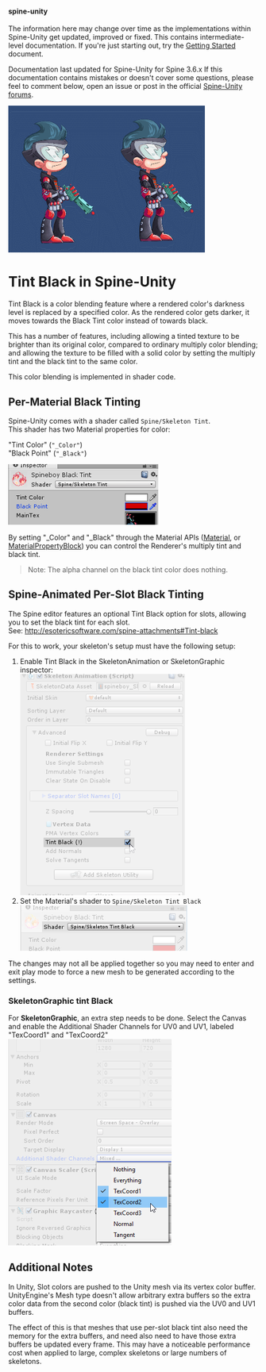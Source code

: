 #### spine-unity
The information here may change over time as the implementations within Spine-Unity get updated, improved or fixed.
This contains intermediate-level documentation. If you're just starting out, try the [Getting Started](/Getting-Started.md) document.

Documentation last updated for Spine-Unity for Spine 3.6.x
If this documentation contains mistakes or doesn't cover some questions, please feel to comment below, open an issue or post in the official [Spine-Unity forums](http://esotericsoftware.com/forum/viewforum.php?f=3). 

![](/img/spine-runtimes-guide/spine-unity/tint-black-demo.gif)  

# Tint Black in Spine-Unity
Tint Black is a color blending feature where a rendered color's darkness level is replaced by a specified color. As the rendered color gets darker, it moves towards the Black Tint color instead of towards black.

This has a number of features, including allowing a tinted texture to be brighter than its original color, compared to ordinary multiply color blending; and allowing the texture to be filled with a solid color by setting the multiply tint and the black tint to the same color.

This color blending is implemented in shader code.

## Per-Material Black Tinting
Spine-Unity comes with a shader called `Spine/Skeleton Tint`.  
This shader has two Material properties for color:

"Tint Color" (`"_Color"`)  
"Black Point" (`"_Black"`)  

![](/img/spine-runtimes-guide/spine-unity/skeleton-tint-shader-color-properties.png)  

By setting "_Color" and "_Black" through the Material APIs ([Material](https://docs.unity3d.com/ScriptReference/Material.html), or [MaterialPropertyBlock](https://docs.unity3d.com/ScriptReference/MaterialPropertyBlock.html)) you can control the Renderer's multiply tint and black tint.  

> Note: The alpha channel on the black tint color does nothing.

## Spine-Animated Per-Slot Black Tinting
The Spine editor features an optional Tint Black option for slots, allowing you to set the black tint for each slot.  
See: http://esotericsoftware.com/spine-attachments#Tint-black

For this to work, your skeleton's setup must have the following setup:
1.  Enable Tint Black in the SkeletonAnimation or SkeletonGraphic inspector:  
![](/img/spine-runtimes-guide/spine-unity/skeletonanimation-inspector-tintblack.png)
2.  Set the Material's shader to `Spine/Skeleton Tint Black`  
![](/img/spine-runtimes-guide/spine-unity/skeleton-tint-black-material-shader.png)

The changes may not all be applied together so you may need to enter and exit play mode to force a new mesh to be generated according to the settings.

### SkeletonGraphic tint Black
For **SkeletonGraphic**, an extra step needs to be done.
Select the Canvas and enable the Additional Shader Channels for UV0 and UV1, labeled "TexCoord1" and "TexCoord2"
![](/img/spine-runtimes-guide/spine-unity/unity-canvas-texcoord1-texcoord2.png)

## Additional Notes
In Unity, Slot colors are pushed to the Unity mesh via its vertex color buffer. UnityEngine's Mesh type doesn't allow arbitrary extra buffers so the extra color data from the second color (black tint) is pushed via the UV0 and UV1 buffers.

The effect of this is that meshes that use per-slot black tint also need the memory for the extra buffers, and need also need to have those extra buffers be updated every frame. This may have a noticeable performance cost when applied to large, complex skeletons or large numbers of skeletons. 